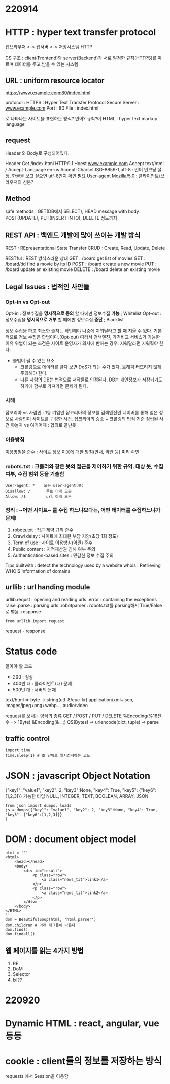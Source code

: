 # 220914
# HTTP : hyper text transfer protocol

웹브라우저 <-> 웹서버 <-> 저장시스템
         HTTP


CS 구조 : client(Frontend)와 server(Backend)가 서로 일정한 규칙(HTTPS)를 따르며 데이터를 주고 받을 수 있는 시스템

## URL : uniform resource locator
https://www.example.com:80/index.html

protocol : HTTPS : Hyper Text Transfer Protocol Secure
Server : www.example.com
Port : 80
File : index.html

로 나타나는 사이트을 표현하는 방식? 언어? 규칙?이 HTML : hyper text markup language

## request
Header 와 Body로 구성되어있다.

Header
    Get /index.html  HTTP/1.1
    Hoest www.example.com
    Accept text/html */*
    Accept-Language en-us
    Accept-Charset ISO-8859-1,utf-8 : 언어 인코딩 설정, 한글을 보고 싶으면 utf-8인지 확인 필요
    User-agent  Mozilla/5.0 : 클라이언트/브라우저의 신분?

## Method
safe methods : GET(DB에서 SELECT), HEAD
message with body : POST(UPDATE), PUT(INSERT INTO), DELETE 정도까지

## REST API : 백엔드 개발에 많이 쓰이는 개발 방식
REST : REpresentational State Transfer
CRUD : Create, Read, Update, Delete

RESTful : REST 방식스러운 상태
GET : /board       get list of movies
GET : /board/:id   find a movie by its ID
POST : /board      create a new movie
PUT : /board       update an existing movie
DELETE : /board    delete an existing movie

## Legal Issues : 법적인 사안들
### Opt-in vs Opt-out
Opt-in : 정보수집을 __명시적으로 동의__ 할 때에만 정보수집 __가능__ ; Whitelist
Opt-out : 정보수집을 __명시적으로 거부__ 할 때에만 정보수집 __중단__ ; Blacklist

정보 수집을 하고 최소한 출처는 확인해야 나중에 지워달라고 할 때 지울 수 있다.
기본적으로 정보 수집은 합법이다.(Opt-out) 따라서 검색엔진, 가격비교 서비스가 가능한 이유
위법이 되는 조건은 사이트 운영자가 의사에 반하는 경우. 지워달라면 지워줘야 한다.

- 불법이 될 수 있는 요소 
  - 크롤링으로 데이터를 긁다 보면 DoS가 되는 수가 있다. 트래픽 터뜨리지 않게 주의해야 한다.
  - 다른 사람의 DB는 법적으로 저작물로 인정된다. DB는 개인정보가 저장되기도 하기에 함부로 가져가면 문제가 된다.

### 사례
잡코리아 vs 사람인 : 1등 기업인 잡코리아의 정보를 검색엔진인 네이버를 통해 얻은 정보로 사람인이 사이트를 구성한 사건. 
잡코리아의 승소 + 크롤링의 법적 기준 정립된 사건 
야놀자 vs 여기어때 : 합의로 끝난듯

### 이용방침
이용방침을 준수 : 사이트 정보 이용에 대한 방침(안내, 약관 등) 미리 확인


### robots.txt : 크롤러와 같은 봇의 접근을 제어하기 위한 규약. 대상 봇, 수집 여부, 수집 범위 등을 기술함
```
User-agent: *    모든 user-agent(봇)
Disallow: /       루트 아래 모든
Allow: /$         url 아래 모든 
```

### 정리 : ~어떤 사이트~ 를 수집 하느냐보다는, 어떤 데이터를 수집하느냐가 문제!
1. robots.txt : 접근 제약 규칙 준수
2. Crawl delay :  사이트에 최대한 부담 지양(초당 1회 정도)
3. Term of use : 사이트 이용방침(약관) 준수
4. Public content : 지적재산권 침해 여부 주의
5. Authentication-based sites : 민감한 정보 수집 주의

Tips
builtwith : detect the technology used by a website
whois : Retrieving WHOIS information of domains

## urllib : url handing module
urllib.requst   : opening and reading urls
.error          : containing the exceptions raise 
.parse          : parsing urls
.robotparser    : robots.txt를 parsing해서 True/False로 뱉음
.response
```
from urllib import request
```
request - response
# Status code
알아야 할 코드 
- 200 : 정상
- 400번 대 : 클라이언트(내) 문제
- 500번 대 : 서버의 문제

text/html => byte -> string(utf-8/euc-kr)
application/xml+json, images/jpeg+png+webp.. , audio/video

request를 보내는 양식의 종류
GET / POST / PUT / DELETE
%Encoding(%16진수 => 1Byte)
&Encoding(&__;)
QS(Bytes) => urlencode(dict, tuple) => parse

## traffic control
```
import time
time.sleep(1) # 초 단위로 일시정지하는 코드
```

# JSON : javascript Object Notation
{"key1": "value1", "key2": 2, "key3":None, "key4": True, "key5": {"key6":[1,2,3]}}
가능한 타입
NULL, INTEGER, TEXT, BOOLEAN, ARRAY, JSON

```
from json import dumps, loads
js = dumps({"key1": "value1", "key2": 2, "key3":None, "key4": True, "key5": {"key6":[1,2,3]}}
)
```

# DOM : document object model
```
html = '''
<html>
    <head></head>
    <body>
        <div id="result">
            <p class="row">
                <a class="news_tit">link1</a>
            </p>
            <p class="row">
                <a class="news_tit">link2</a>
            </p>
        </div>
    </body>
</HTML>
'''
dom = BeautifulSoup(html, 'html.parser')
dom.children # 아래 태그들이 나온다
dom.find()
dom.findall()
```

## 웹 페이지를 읽는 4가지 방법
1. RE
2. DoM
3. Selector
4. lxl??


# 220920
# Dynamic HTML : react, angular, vue 등등

# cookie : client들의 정보를 저장하는 방식
requests 에서 Session을 이용함
